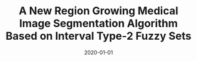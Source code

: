 ---
# Documentation: https://wowchemy.com/docs/managing-content/

title: A New Region Growing Medical Image Segmentation Algorithm Based on Interval
  Type-2 Fuzzy Sets
subtitle: ''
summary: ''
authors:
- tabakow
- Bartosz Jabłoński
tags: []
categories: []
date: '2020-01-01'
lastmod: 2022-10-07T05:46:47Z
featured: false
draft: false

# Featured image
# To use, add an image named `featured.jpg/png` to your page's folder.
# Focal points: Smart, Center, TopLeft, Top, TopRight, Left, Right, BottomLeft, Bottom, BottomRight.
image:
  caption: ''
  focal_point: ''
  preview_only: false

# Projects (optional).
#   Associate this post with one or more of your projects.
#   Simply enter your project's folder or file name without extension.
#   E.g. `projects = ["internal-project"]` references `content/project/deep-learning/index.md`.
#   Otherwise, set `projects = []`.
projects: []
publishDate: '2022-10-07T05:46:46.848399Z'
publication_types:
- '1'
abstract: ''
publication: '*Web, Artificial Intelligence and Network Applications : proceedings
  of the Workshops of the 34th International Conference on Advanced Information Networking
  and Applications (WAINA-2020)*'
doi: 10.1007/978-3-030-44038-1_121
---